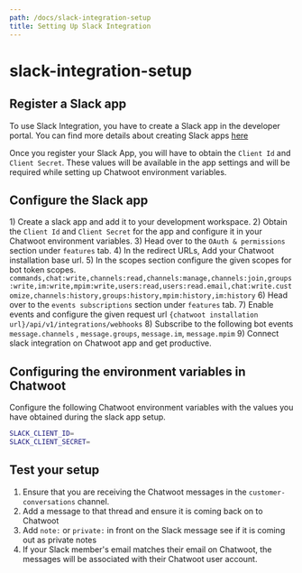 ```yaml
---
path: /docs/slack-integration-setup
title: Setting Up Slack Integration
---
```


# slack-integration-setup

## Register a Slack app

To use Slack Integration, you have to create a Slack app in the developer portal. You can find more details about creating Slack apps [here](https://api.slack.com/)

Once you register your Slack App, you will have to obtain the `Client Id` and `Client Secret`. These values will be available in the app settings and will be required while setting up Chatwoot environment variables.

## Configure the Slack app

1\) Create a slack app and add it to your development workspace. 2\) Obtain the `Client Id` and `Client Secret` for the app and configure it in your Chatwoot environment variables. 3\) Head over to the `OAuth & permissions` section under `features` tab. 4\) In the redirect URLs, Add your Chatwoot installation base url. 5\) In the scopes section configure the given scopes for bot token scopes. `commands,chat:write,channels:read,channels:manage,channels:join,groups:write,im:write,mpim:write,users:read,users:read.email,chat:write.customize,channels:history,groups:history,mpim:history,im:history` 6\) Head over to the `events subscriptions` section under `features` tab. 7\) Enable events and configure the given request url `{chatwoot installation url}/api/v1/integrations/webhooks` 8\) Subscribe to the following bot events `message.channels` , `message.groups`, `message.im`, `message.mpim` 9\) Connect slack integration on Chatwoot app and get productive.

## Configuring the environment variables in Chatwoot

Configure the following Chatwoot environment variables with the values you have obtained during the slack app setup.

```bash
SLACK_CLIENT_ID=
SLACK_CLIENT_SECRET=
```

## Test your setup

1. Ensure that you are receiving the Chatwoot messages in the `customer-conversations` channel.
2. Add a message to that thread and ensure it is coming back on to Chatwoot
3. Add `note:` or `private:` in front on the Slack message see if it is coming out as private notes
4. If your Slack member's email matches their email on Chatwoot, the messages will be associated with their Chatwoot user account.

